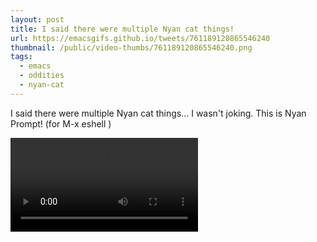 ```yaml
---
layout: post
title: I said there were multiple Nyan cat things!
url: https://emacsgifs.github.io/tweets/761189120865546240
thumbnail: /public/video-thumbs/761189120865546240.png
tags:
  - emacs
  - oddities
  - nyan-cat
---
```


I said there were multiple Nyan cat things... I wasn't joking. This is Nyan Prompt! (for M-x eshell )

<video controls autoplay loop>
  <source src="/public/videos/761189120865546240.mp4" type="video/mp4">
    Sorry your browser does not support the video tag, maybe time to upgrade?
</video>
